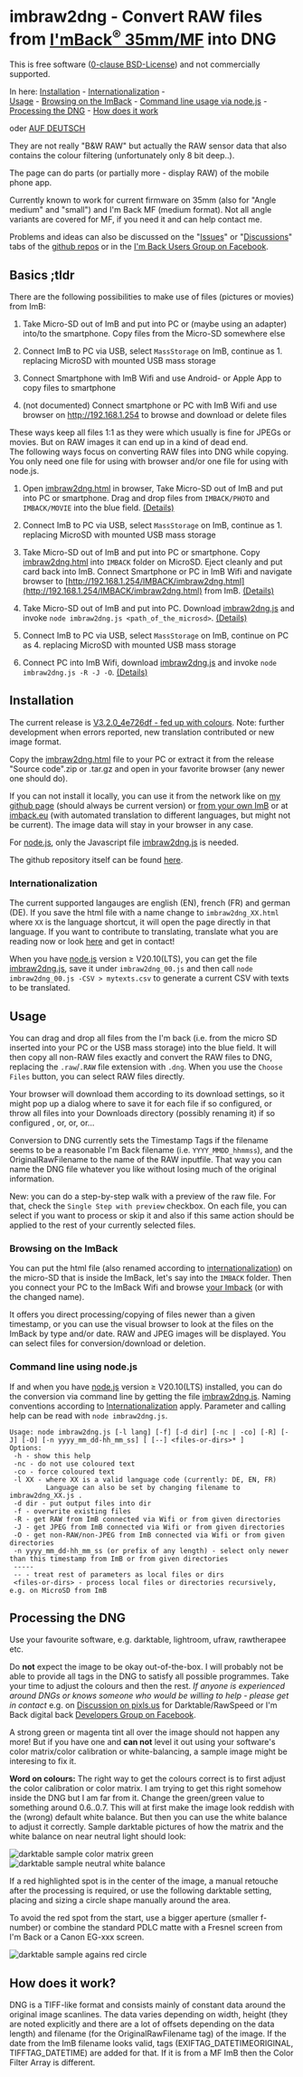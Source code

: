 <!-- SPDX-License-Identifier: 0BSD -->
# imbraw2dng - Convert RAW files from [I'mBack<sup>&reg;</sup>&nbsp;35mm/MF](https://imback.eu) into DNG

This is free software ([0-clause BSD-License](LICENSE.txt)) and not commercially supported.

In here: [Installation](#installation) - [Internationalization](#internationalization) -    
[Usage](#usage) - [Browsing on the ImBack](#browsing-on-the-imback) - [Command line usage via node.js](#command-line-using-nodejs) -   
[Processing the DNG](#processing-the-dng) - [How does it work](#how-does-it-work)

oder [AUF DEUTSCH](https://shyrodgau.github.io/imbraw2dng/README_de)

They are not really "B&W RAW" but actually the RAW sensor data that also contains the colour filtering (unfortunately only 8 bit deep..). 

The page can do parts (or partially more - display RAW) of the mobile phone app.

Currently known to work for current firmware on 35mm (also for "Angle medium" and "small") and I'm Back MF (medium format). Not all angle variants are 
covered for MF, if you need it and can help contact me.

Problems and ideas can also be discussed on the "[Issues](https://github.com/shyrodgau/imbraw2dng/issues)" or "[Discussions](https://github.com/shyrodgau/imbraw2dng/discussions)" tabs 
of the [github repos](https://github.com/shyrodgau/imbraw2dng) or in the [I'm Back Users Group on Facebook](https://www.facebook.com/groups/1212628099691211).

## Basics ;tldr

There are the following possibilities to make use of files (pictures or movies) from ImB:

1. Take Micro-SD out of ImB and put into PC or (maybe using an adapter) into/to the smartphone. Copy files from the Micro-SD somewhere else

1. Connect ImB to PC via USB, select `MassStorage` on ImB, continue as 1. replacing MicroSD with mounted USB mass storage

1. Connect Smartphone with ImB Wifi and use Android- or Apple App to copy files to smartphone

1. (not documented) Connect smartphone or PC with ImB Wifi and use browser on http://192.168.1.254 to browse and download or delete files

These ways keep all files 1:1 as they were which usually is fine for JPEGs or movies. But on RAW images it can end up in a kind of dead end.   
The following ways focus on converting RAW files into DNG while copying. You only need one file for using with browser and/or one file for using with node.js.

1. Open [imbraw2dng.html](https://shyrodgau.github.io/imbraw2dng/imbraw2dng.html) in browser, Take Micro-SD out of ImB and put into PC or smartphone. 
Drag and drop files from `IMBACK/PHOTO` and `IMBACK/MOVIE` into the blue field. [(Details)](#usage)

1. Connect ImB to PC via USB, select `MassStorage` on ImB, continue as 1. replacing MicroSD with mounted USB mass storage

1. Take Micro-SD out of ImB and put into PC or smartphone. Copy [imbraw2dng.html](https://raw.githubusercontent.com/shyrodgau/imbraw2dng/master/imbraw2dng.html) into `IMBACK` folder on MicroSD. 
Eject cleanly and put card back into ImB. 
Connect Smartphone or PC in ImB Wifi and navigate browser to [http://192.168.1.254/IMBACK/imbraw2dng.html](http://192.168.1.254/IMBACK/imbraw2dng.html) from ImB.
[(Details)](#browsing-on-the-imback)

1. Take Micro-SD out of ImB and put into PC. Download [imbraw2dng.js](https://shyrodgau.github.io/imbraw2dng/imbraw2dng.js) and invoke `node imbraw2dng.js <path_of_the_microsd>`.
[(Details)](#command-line-using-nodejs)

1. Connect ImB to PC via USB, select `MassStorage` on ImB, continue on PC as 4. replacing MicroSD with mounted USB mass storage

1. Connect PC into ImB Wifi, download [imbraw2dng.js](https://shyrodgau.github.io/imbraw2dng/imbraw2dng.js) and invoke `node imbraw2dng.js -R -J -O`.
[(Details)](#command-line-using-nodejs)



## Installation

The current release is [V3.2.0_4e726df - fed up with colours](https://github.com/shyrodgau/imbraw2dng/releases/tag/V3.2.0_4e726df). 
Note: further development when errors reported, new translation contributed or new image format.

Copy the [imbraw2dng.html](https://github.com/shyrodgau/imbraw2dng/raw/master/imbraw2dng.html) file to your PC or extract it from the release 
"Source code".zip or .tar.gz and open in your favorite browser (any newer one should do).

If you can not install it locally, you can use it from the network like on [my github page](https://shyrodgau.github.io/imbraw2dng/imbraw2dng.html) 
(should always be current version) or [from your own ImB](#browsing-on-the-imback) or at [imback.eu](https://imback.eu/home/im-back-raw-dng-converter-ib35/) 
(with automated translation to different languages, but might not be current). The image data will stay in your browser in any case.

For [node.js](#command-line-using-nodejs), only the Javascript file [imbraw2dng.js](https://github.com/shyrodgau/imbraw2dng/raw/master/imbraw2dng.js) is needed.

The github repository itself can be found [here](https://github.com/shyrodgau/imbraw2dng).

### Internationalization

The current supported langauges are english (EN), french (FR) and german (DE). If you save the html file with a name change to `imbraw2dng_XX.html` where `XX` 
is the language shortcut, it will open the page directly in that language. If you want to contribute to translating, translate what you are reading now or look 
[here](https://shyrodgau.github.io/imbraw2dng/translations.xls) and get in contact!

When you have [node.js](https://nodejs.org) version &ge; V20.10(LTS), you can get the file [imbraw2dng.js](https://github.com/shyrodgau/imbraw2dng/raw/master/imbraw2dng.js), 
save it under `imbraw2dng_00.js` and then call `node imbraw2dng_00.js -CSV > mytexts.csv` to generate a current CSV with texts to be translated.

## Usage

You can drag and drop all files from the I'm back (i.e. from the micro SD inserted into your PC or the USB mass storage) into the blue field. It will then copy all non-RAW 
files exactly and convert the RAW files to DNG, replacing the `.raw`/`.RAW` file extension with `.dng`. When you use the `Choose Files` button, you can select RAW files directly. 

Your browser will download them according to its download settings, so it might pop up a dialog where to save it for each file if so configured, or 
throw all files into your Downloads directory (possibly renaming it) if so configured , or, or, or...

Conversion to DNG currently sets the Timestamp Tags if the filename seems to be a reasonable I'm Back filename (i.e. `YYYY_MMDD_hhmmss`), and the 
OriginalRawFilename to the name of the RAW inputfile. That way you can name the DNG file whatever you like without losing much of the original information.

New: you can do a step-by-step walk with a preview of the raw file. For that, check the `Single Step with preview` checkbox. On each file, you can 
select if you want to process or skip it and also if this same action should be applied to the rest of your currently selected files. 

### Browsing on the ImBack

You can put the html file (also renamed according to [internationalization](#internationalization)) on the micro-SD that is inside the ImBack, 
let's say into the `IMBACK` folder. Then you connect your PC to the ImBack Wifi and browse [your Imback](http://192.168.1.254/IMBACK/imbraw2dng.html) (or with the changed name).

It offers you direct processing/copying of files newer than a given timestamp, or you can use the visual browser to look at the files on the ImBack 
by type and/or date. RAW and JPEG images will be displayed. You can select files for conversion/download or deletion.

### Command line using node.js

If and when you have [node.js](https://nodejs.org) version &ge; V20.10(LTS) installed, you can do the conversion via command line by getting the file 
[imbraw2dng.js](https://github.com/shyrodgau/imbraw2dng/raw/master/imbraw2dng.js). Naming conventions according to [Internationalization](#internationalization) 
apply. Parameter and calling help can be read with `node imbraw2dng.js`.
```
Usage: node imbraw2dng.js [-l lang] [-f] [-d dir] [-nc | -co] [-R] [-J] [-O] [-n yyyy_mm_dd-hh_mm_ss] [ [--] <files-or-dirs>* ]
Options:
 -h - show this help
 -nc - do not use coloured text
 -co - force coloured text
 -l XX - where XX is a valid language code (currently: DE, EN, FR)
         Language can also be set by changing filename to imbraw2dng_XX.js .
 -d dir - put output files into dir
 -f - overwrite existing files
 -R - get RAW from ImB connected via Wifi or from given directories
 -J - get JPEG from ImB connected via Wifi or from given directories
 -O - get non-RAW/non-JPEG from ImB connected via Wifi or from given directories
 -n yyyy_mm_dd-hh_mm_ss (or prefix of any length) - select only newer than this timestamp from ImB or from given directories
 -----
 -- - treat rest of parameters as local files or dirs
 <files-or-dirs> - process local files or directories recursively, e.g. on MicroSD from ImB
```

## Processing the DNG

Use your favourite software, e.g. darktable, lightroom, ufraw, rawtherapee etc.

Do **not** expect the image to be okay out-of-the-box. I will probably not be able to provide all tags in the DNG to satisfy all possible programmes. 
Take your time to adjust the colours and then the rest. *If anyone is experienced around DNGs or knows someone who would be willing to help - please get in contact* 
e.g. on [Discussion on pixls.us](https://discuss.pixls.us/t/converting-plain-raw-from-imback-to-dng/) for Darktable/RawSpeed or 
I'm Back digital back [Developers Group on Facebook](https://www.facebook.com/groups/2812057398929350).

A strong green or magenta tint all over the image should not happen any more! But if you have one and **can not** level it out using your software's 
color matrix/color calibration or white-balancing, a sample image might be interesing to fix it.

**Word on colours:** The right way to get the colours correct is to first adjust the color calibration or color matrix. I am trying to get this right somehow 
inside the DNG but I am far from it. Change the green/green value to something around 0.6..0.7. This will at first make the image look reddish with the 
(wrong) default white balance. But then you can use the white balance to adjust it correctly. Sample darktable pictures of how the matrix and the white balance on near neutral light should look:

![darktable sample color matrix green](https://shyrodgau.github.io/imbraw2dng/helpstuff/darktable_color_calib_ok.png "darktable sample color matrix green") 
![darktable sample neutral white balance  ](https://shyrodgau.github.io/imbraw2dng/helpstuff/darktable_neutral_white_balance.png "darktable sample neutral white balance")

If a red highlighted spot is in the center of the image, a manual retouche after the processing is required, or use the following darktable setting, 
placing and sizing a circle shape manually around the area.

To avoid the red spot from the start, use a bigger aperture (smaller f-number) or combine the standard PDLC matte with a Fresnel screen from I'm Back 
or a Canon EG-xxx screen.

![darktable sample agains red circle](https://shyrodgau.github.io/imbraw2dng/helpstuff/darktable_redcircle.png "darktable sample agains red circle")

## How does it work?

DNG is a TIFF-like format and consists mainly of constant data around the original image scanlines. The data varies depending on width, height 
(they are noted explicitly and there are a lot of offsets depending on the data length) and filename (for the OriginalRawFilename tag) of the image. 
If the date from the ImB filename looks valid, tags (EXIFTAG_DATETIMEORIGINAL, TIFFTAG_DATETIME) are added for that. If it is from a MF ImB then the Color Filter Array is different.
